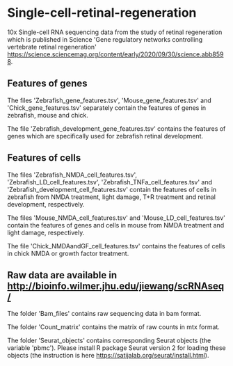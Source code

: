 # Single-cell-retinal-regeneration
10x Single-cell RNA sequencing data from the study of retinal regeneration which is published in Science 'Gene regulatory networks controlling vertebrate retinal regeneration' https://science.sciencemag.org/content/early/2020/09/30/science.abb8598.

## Features of genes
The files 'Zebrafish_gene_features.tsv', 'Mouse_gene_features.tsv' and 'Chick_gene_features.tsv' separately contain the features of genes in zebrafish, mouse and chick. 

The file 'Zebrafish_development_gene_features.tsv' contains the features of genes which are specifically used for zebrafish retinal development.

## Features of cells
The files 'Zebrafish_NMDA_cell_features.tsv', 'Zebrafish_LD_cell_features.tsv', 'Zebrafish_TNFa_cell_features.tsv' and 'Zebrafish_development_cell_features.tsv' contain the features of cells in zebrafish from NMDA treatment, light damage, T+R treatment and retinal development, respectively. 

The files 'Mouse_NMDA_cell_features.tsv' and 'Mouse_LD_cell_features.tsv' contain the features of genes and cells in mouse from NMDA treatment and light damage, respectively.

The file 'Chick_NMDAandGF_cell_features.tsv' contains the features of cells in chick NMDA or growth factor treatment. 

## Raw data are available in http://bioinfo.wilmer.jhu.edu/jiewang/scRNAseq/

The folder 'Bam_files' contains raw sequencing data in bam format.

The folder 'Count_matrix' contains the matrix of raw counts in mtx format.

The folder 'Seurat_objects' contains corresponding Seurat objects (the variable 'pbmc'). Please install R package Seurat version 2 for loading these objects (the instruction is here https://satijalab.org/seurat/install.html).
